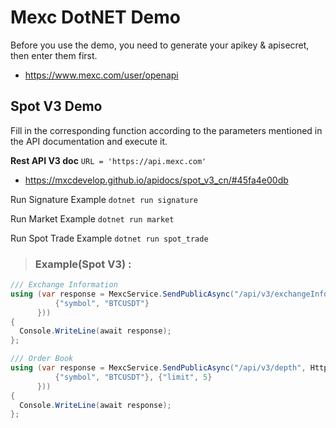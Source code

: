 # Mexc DotNET Demo

Before you use the demo, you need to generate your apikey & apisecret, then enter them first.

* <https://www.mexc.com/user/openapi>

## Spot V3 Demo 

Fill in the corresponding function according to the parameters mentioned in the API documentation and execute it. 

**Rest API V3 doc**   `URL = 'https://api.mexc.com'`

* <https://mxcdevelop.github.io/apidocs/spot_v3_cn/#45fa4e00db>

Run Signature Example
`dotnet run signature`

Run Market Example
`dotnet run market`

Run Spot Trade Example
`dotnet run spot_trade`

> ### Example(Spot V3) :

```csharp
/// Exchange Information
using (var response = MexcService.SendPublicAsync("/api/v3/exchangeInfo", HttpMethod.Get, new Dictionary<string, object> {
          {"symbol", "BTCUSDT"}
      }))
{
  Console.WriteLine(await response);
};

/// Order Book
using (var response = MexcService.SendPublicAsync("/api/v3/depth", HttpMethod.Get, new Dictionary<string, object> {
          {"symbol", "BTCUSDT"}, {"limit", 5}
      }))
{
  Console.WriteLine(await response);
};
```
